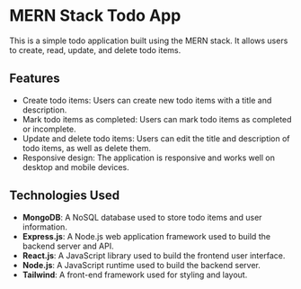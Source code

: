 # MERN Stack Todo App

This is a simple todo application built using the MERN stack. It allows users to create, read, update, and delete todo items.

## Features

- Create todo items: Users can create new todo items with a title and description.
- Mark todo items as completed: Users can mark todo items as completed or incomplete.
- Update and delete todo items: Users can edit the title and description of todo items, as well as delete them.
- Responsive design: The application is responsive and works well on desktop and mobile devices.

## Technologies Used

- **MongoDB**: A NoSQL database used to store todo items and user information.
- **Express.js**: A Node.js web application framework used to build the backend server and API.
- **React.js**: A JavaScript library used to build the frontend user interface.
- **Node.js**: A JavaScript runtime used to build the backend server.
- **Tailwind**: A front-end framework used for styling and layout.
